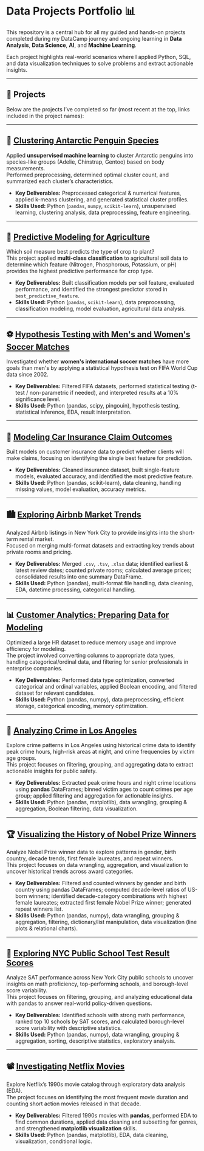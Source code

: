 # Data Projects Portfolio 📊

This repository is a central hub for all my guided and hands-on projects completed during my DataCamp journey and ongoing learning in **Data Analysis**, **Data Science**, **AI**, and **Machine Learning**.  

Each project highlights real-world scenarios where I applied Python, SQL, and data visualization techniques to solve problems and extract actionable insights.  

---

## 📂 Projects
Below are the projects I’ve completed so far (most recent at the top, links included in the project names):

---

## 🐧 [Clustering Antarctic Penguin Species](https://github.com/Eyad-27/clustering-antarctic-penguins)

Applied **unsupervised machine learning** to cluster Antarctic penguins into species-like groups (Adelie, Chinstrap, Gentoo) based on body measurements.  
Performed preprocessing, determined optimal cluster count, and summarized each cluster’s characteristics.

- **Key Deliverables:** Preprocessed categorical & numerical features, applied k-means clustering, and generated statistical cluster profiles.  
- **Skills Used:** Python (`pandas`, `numpy`, `scikit-learn`), unsupervised learning, clustering analysis, data preprocessing, feature engineering.  

---

## 🌱 [Predictive Modeling for Agriculture](https://github.com/Eyad-27/predictive-agriculture-modeling)

Which soil measure best predicts the type of crop to plant?  
This project applied **multi-class classification** to agricultural soil data to determine which feature (Nitrogen, Phosphorous, Potassium, or pH) provides the highest predictive performance for crop type.  

- **Key Deliverables:** Built classification models per soil feature, evaluated performance, and identified the strongest predictor stored in `best_predictive_feature`.  
- **Skills Used:** Python (`pandas`, `scikit-learn`), data preprocessing, classification modeling, model evaluation, agricultural data analysis.

---

## ⚽ [Hypothesis Testing with Men's and Women's Soccer Matches](https://github.com/Eyad-27/Hypothesis-Testing-Soccer)

Investigated whether **women's international soccer matches** have more goals than men's by applying a statistical hypothesis test on FIFA World Cup data since 2002.  

- **Key Deliverables:** Filtered FIFA datasets, performed statistical testing (t-test / non-parametric if needed), and interpreted results at a 10% significance level.  
- **Skills Used:** Python (pandas, scipy, pingouin), hypothesis testing, statistical inference, EDA, result interpretation.  

---

## 🚗 [Modeling Car Insurance Claim Outcomes](https://github.com/Eyad-27/modeling-car-insurance-claims)

Built models on customer insurance data to predict whether clients will make claims, focusing on identifying the single best feature for prediction.  

- **Key Deliverables:** Cleaned insurance dataset, built single-feature models, evaluated accuracy, and identified the most predictive feature.  
- **Skills Used:** Python (pandas, scikit-learn), data cleaning, handling missing values, model evaluation, accuracy metrics.  

---

## 🏙️ [Exploring Airbnb Market Trends](https://github.com/Eyad-27/exploring-airbnb-market-trends)

Analyzed Airbnb listings in New York City to provide insights into the short-term rental market.  
Focused on merging multi-format datasets and extracting key trends about private rooms and pricing.  

- **Key Deliverables:** Merged `.csv`, `.tsv`, `.xlsx` data; identified earliest & latest review dates; counted private rooms; calculated average prices; consolidated results into one summary DataFrame.  
- **Skills Used:** Python (pandas), multi-format file handling, data cleaning, EDA, datetime processing, categorical handling.  

---

## 📊 [Customer Analytics: Preparing Data for Modeling](https://github.com/Eyad-27/customer-analytics-preparing-data)

Optimized a large HR dataset to reduce memory usage and improve efficiency for modeling.  
The project involved converting columns to appropriate data types, handling categorical/ordinal data, and filtering for senior professionals in enterprise companies.  

- **Key Deliverables:** Performed data type optimization, converted categorical and ordinal variables, applied Boolean encoding, and filtered dataset for relevant candidates.  
- **Skills Used:** Python (pandas, numpy), data preprocessing, efficient storage, categorical encoding, memory optimization.  

---

## 🚨 [Analyzing Crime in Los Angeles](https://github.com/Eyad-27/analyzing-crime-in-los-angeles)

Explore crime patterns in Los Angeles using historical crime data to identify peak crime hours, high-risk areas at night, and crime frequencies by victim age groups.  
This project focuses on filtering, grouping, and aggregating data to extract actionable insights for public safety.

- **Key Deliverables:** Extracted peak crime hours and night crime locations using **pandas** DataFrames; binned victim ages to count crimes per age group; applied filtering and aggregation for actionable insights.  
- **Skills Used:** Python (pandas, matplotlib), data wrangling, grouping & aggregation, Boolean filtering, data visualization.  

---

## 🏆 [Visualizing the History of Nobel Prize Winners](https://github.com/Eyad-27/visualizing-nobel-prize-winners)

Analyze Nobel Prize winner data to explore patterns in gender, birth country, decade trends, first female laureates, and repeat winners.  
This project focuses on data wrangling, aggregation, and visualization to uncover historical trends across award categories.

- **Key Deliverables:** Filtered and counted winners by gender and birth country using pandas DataFrames; computed decade-level ratios of US-born winners; identified decade-category combinations with highest female laureates; extracted first female Nobel Prize winner; generated repeat winners list.  
- **Skills Used:** Python (pandas, numpy), data wrangling, grouping & aggregation, filtering, dictionary/list manipulation, data visualization (line plots & relational charts).  

---

## 🏫 [Exploring NYC Public School Test Result Scores](https://github.com/Eyad-27/exploring-NYC-school-results)

Analyze SAT performance across New York City public schools to uncover insights on math proficiency, top-performing schools, and borough-level score variability.  
This project focuses on filtering, grouping, and analyzing educational data with pandas to answer real-world policy-driven questions.  

- **Key Deliverables:** Identified schools with strong math performance, ranked top 10 schools by SAT scores, and calculated borough-level score variability with descriptive statistics.  
- **Skills Used:** Python (pandas, numpy), data wrangling, grouping & aggregation, sorting, descriptive statistics, exploratory analysis.  

---

## 📽️ [Investigating Netflix Movies](https://github.com/Eyad-27/investigating-Netflix-movies)

Explore Netflix’s 1990s movie catalog through exploratory data analysis (EDA).  
The project focuses on identifying the most frequent movie duration and counting short action movies released in that decade.  

- **Key Deliverables:** Filtered 1990s movies with **pandas**, performed EDA to find common durations, applied data cleaning and subsetting for genres, and strengthened **matplotlib visualization** skills.  
- **Skills Used:** Python (pandas, matplotlib), EDA, data cleaning, visualization, conditional logic.  

